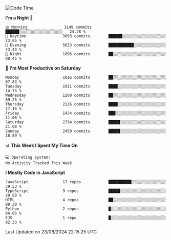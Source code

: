 <!--START_SECTION:waka-->
![Code Time](http://img.shields.io/badge/Code%20Time-3%2C337%20hrs%2038%20mins-blue)

**I'm a Night 🦉** 

```text
🌞 Morning                3149 commits        ██████░░░░░░░░░░░░░░░░░░░   24.28 % 
🌆 Daytime                3093 commits        ██████░░░░░░░░░░░░░░░░░░░   23.85 % 
🌃 Evening                5633 commits        ███████████░░░░░░░░░░░░░░   43.43 % 
🌙 Night                  1096 commits        ██░░░░░░░░░░░░░░░░░░░░░░░   08.45 % 
```
📅 **I'm Most Productive on Saturday** 

```text
Monday                   1016 commits        ██░░░░░░░░░░░░░░░░░░░░░░░   07.83 % 
Tuesday                  1911 commits        ████░░░░░░░░░░░░░░░░░░░░░   14.73 % 
Wednesday                1200 commits        ██░░░░░░░░░░░░░░░░░░░░░░░   09.25 % 
Thursday                 2226 commits        ████░░░░░░░░░░░░░░░░░░░░░   17.16 % 
Friday                   1434 commits        ███░░░░░░░░░░░░░░░░░░░░░░   11.06 % 
Saturday                 2734 commits        █████░░░░░░░░░░░░░░░░░░░░   21.08 % 
Sunday                   2450 commits        █████░░░░░░░░░░░░░░░░░░░░   18.89 % 
```


📊 **This Week I Spent My Time On** 

```text
💻 Operating System: 
No Activity Tracked This Week
```

**I Mostly Code in JavaScript** 

```text
JavaScript               17 repos            ██████████░░░░░░░░░░░░░░░   39.53 % 
TypeScript               9 repos             █████░░░░░░░░░░░░░░░░░░░░   20.93 % 
HTML                     4 repos             ██░░░░░░░░░░░░░░░░░░░░░░░   09.30 % 
Python                   2 repos             █░░░░░░░░░░░░░░░░░░░░░░░░   04.65 % 
EJS                      1 repo              █░░░░░░░░░░░░░░░░░░░░░░░░   02.33 % 
```




 Last Updated on 23/08/2024 22:15:25 UTC
<!--END_SECTION:waka-->

<!--
**likaiqiang/likaiqiang** is a ✨ _special_ ✨ repository because its `README.md` (this file) appears on your GitHub profile.

Here are some ideas to get you started:

- 🔭 I’m currently working on ...
- 🌱 I’m currently learning ...
- 👯 I’m looking to collaborate on ...
- 🤔 I’m looking for help with ...
- 💬 Ask me about ...
- 📫 How to reach me: ...
- 😄 Pronouns: ...
- ⚡ Fun fact: ...
-->
